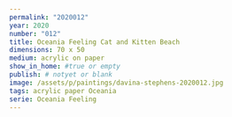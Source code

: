 ```yaml
---
permalink: "2020012"
year: 2020
number: "012"
title: Oceania Feeling Cat and Kitten Beach
dimensions: 70 x 50
medium: acrylic on paper
show_in_home: #true or empty
publish: # notyet or blank
image: /assets/p/paintings/davina-stephens-2020012.jpg
tags: acrylic paper Oceania
serie: Oceania Feeling
---
```


